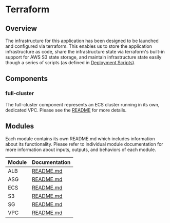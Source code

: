 # Terraform

## Overview

The infrastructure for this application has been designed to be launched and configured via terraform. This enables us to store the application infrastructure as code, share the infrastructure state via terraform's built-in support for AWS S3 state storage, and maintain infrastructure state easily though a series of scripts (as defined in [Deployment Scripts](../bin/README.md)).

## Components

### full-cluster

The full-cluster component represents an ECS cluster running in its own, dedicated VPC. Please see the [README](components/full-cluster/README.md) for more details. 

## Modules
Each module contains its own README.md which includes information about its functionality. Please refer to individual module documentation for more information about inputs, outputs, and behaviors of each module.

| Module  | Documentation  |
|---|---|
| ALB |[README.md](modules/alb/README.md)|
| ASG |[README.md](modules/asg/README.md)|
| ECS |[README.md](modules/ecs/README.md)|
| S3 |[README.md](modules/s3/README.md)|
| SG |[README.md](modules/sg/README.md)|
| VPC |[README.md](modules/vpc/README.md)|
